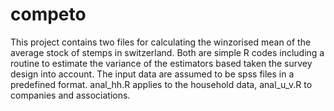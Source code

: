 competo
=======
This project contains two files for calculating the winzorised mean of the average stock of stemps in switzerland. Both are simple R codes including a routine to estimate the variance of the estimators based taken the survey design into account. The input data are assumed to be spss files in a predefined format. anal_hh.R applies to the household data, anal_u_v.R to companies and associations.
